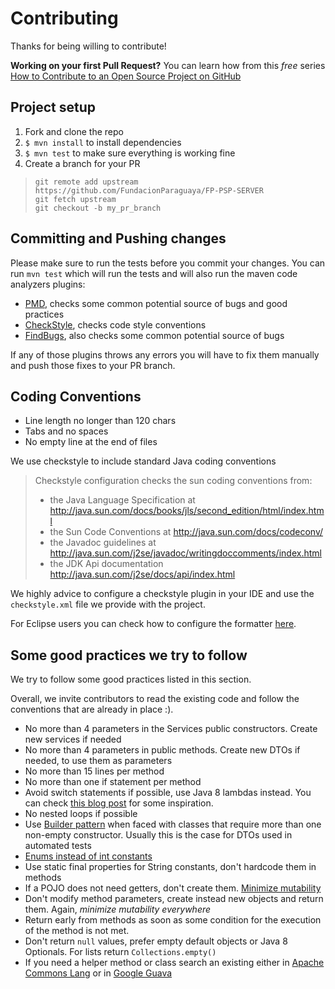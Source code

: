 # Contributing

Thanks for being willing to contribute!

**Working on your first Pull Request?** You can learn how from this _free_ series
[How to Contribute to an Open Source Project on GitHub][egghead]

## Project setup

1. Fork and clone the repo
2. `$ mvn install` to install dependencies
3. `$ mvn test` to make sure everything is working fine
4. Create a branch for your PR

> ```
> git remote add upstream https://github.com/FundacionParaguaya/FP-PSP-SERVER
> git fetch upstream
> git checkout -b my_pr_branch
> ```

## Committing and Pushing changes

Please make sure to run the tests before you commit your changes. You can run
`mvn test` which will run the tests and will also run the maven code analyzers plugins:

* [PMD](https://pmd.github.io/), checks some common potential source of bugs and good practices
* [CheckStyle](http://checkstyle.sourceforge.net/), checks code style conventions
* [FindBugs](http://findbugs.sourceforge.net/), also checks some common potential source of bugs

If any of those plugins throws any errors you will have to fix them manually and push those fixes to your PR branch.

## Coding Conventions

* Line length no longer than 120 chars
* Tabs and no spaces
* No empty line at the end of files

We use checkstyle to include standard Java coding conventions

> Checkstyle configuration checks the sun coding conventions from:
>
> * the Java Language Specification at
>   http://java.sun.com/docs/books/jls/second_edition/html/index.html
> * the Sun Code Conventions at http://java.sun.com/docs/codeconv/
> * the Javadoc guidelines at
>   http://java.sun.com/j2se/javadoc/writingdoccomments/index.html
> * the JDK Api documentation http://java.sun.com/j2se/docs/api/index.html

We highly advice to configure a checkstyle plugin in your IDE and use the `checkstyle.xml` file we provide with the project.

For Eclipse users you can check how to configure the formatter [here](docs/IDE.md).

## Some good practices we try to follow

We try to follow some good practices listed in this section.

Overall, we invite contributors to read the existing code and follow the conventions that are already in place :).

* No more than 4 parameters in the Services public constructors. Create new services if needed
* No more than 4 parameters in public methods. Create new DTOs if needed, to use them as parameters
* No more than 15 lines per method
* No more than one if statement per method
* Avoid switch statements if possible, use Java 8 lambdas instead. You can check [this blog post](http://marcels-javanotes.blogspot.com/2016/09/replace-switch-statements-using-lamda.html) for some inspiration. 
* No nested loops if possible
* Use [Builder pattern](https://github.com/HugoMatilla/Effective-JAVA-Summary#2-use-builders-when-faced-with-many-constructors) when faced with classes that require more than one non-empty constructor. Usually this is the case for DTOs used in automated tests
* [Enums instead of int constants](https://github.com/HugoMatilla/Effective-JAVA-Summary#6-enums-and-annotations)
* Use static final properties for String constants, don't hardcode them in methods
* If a POJO does not need getters, don't create them. [Minimize mutability](https://github.com/HugoMatilla/Effective-JAVA-Summary#15-minimize-mutability)
* Don't modify method parameters, create instead new objects and return them. Again, _minimize mutability everywhere_
* Return early from methods as soon as some condition for the execution of the method is not met.
* Don't return `null` values, prefer empty default objects or Java 8 Optionals. For lists return `Collections.empty()`
* If you need a helper method or class search an existing either in [Apache Commons Lang](https://commons.apache.org/proper/commons-lang/javadocs/api-release/index.html) or in [Google Guava](https://github.com/google/guava)

[egghead]: https://egghead.io/series/how-to-contribute-to-an-open-source-project-on-github
